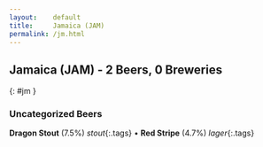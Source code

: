 ```yaml
---
layout:    default
title:     Jamaica (JAM)
permalink: /jm.html
---
```


## Jamaica (JAM) - 2 Beers, 0 Breweries
{: #jm }




### Uncategorized Beers

**Dragon Stout** (7.5%) _stout_{:.tags}  • 
**Red Stripe** (4.7%) _lager_{:.tags} 



 

